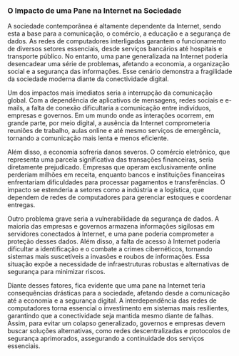 ### **O Impacto de uma Pane na Internet na Sociedade**  

A sociedade contemporânea é altamente dependente da Internet, sendo esta a base para a comunicação, o comércio, a educação e a segurança de dados. As redes de computadores interligadas garantem o funcionamento de diversos setores essenciais, desde serviços bancários até hospitais e transporte público. No entanto, uma pane generalizada na Internet poderia desencadear uma série de problemas, afetando a economia, a organização social e a segurança das informações. Esse cenário demonstra a fragilidade da sociedade moderna diante da conectividade digital.  

Um dos impactos mais imediatos seria a interrupção da comunicação global. Com a dependência de aplicativos de mensagens, redes sociais e e-mails, a falta de conexão dificultaria a comunicação entre indivíduos, empresas e governos. Em um mundo onde as interações ocorrem, em grande parte, por meio digital, a ausência da Internet comprometeria reuniões de trabalho, aulas online e até mesmo serviços de emergência, tornando a comunicação mais lenta e menos eficiente.  

Além disso, a economia sofreria danos severos. O comércio eletrônico, que representa uma parcela significativa das transações financeiras, seria diretamente prejudicado. Empresas que operam exclusivamente online perderiam milhões em receita, enquanto bancos e instituições financeiras enfrentariam dificuldades para processar pagamentos e transferências. O impacto se estenderia a setores como a indústria e a logística, que dependem de redes de computadores para gerenciar estoques e coordenar entregas.  

Outro problema grave seria a vulnerabilidade da segurança de dados. A maioria das empresas e governos armazena informações sigilosas em servidores conectados à Internet, e uma pane poderia comprometer a proteção desses dados. Além disso, a falta de acesso à Internet poderia dificultar a identificação e o combate a crimes cibernéticos, tornando sistemas mais suscetíveis a invasões e roubos de informações. Essa situação expõe a necessidade de infraestruturas robustas e alternativas de segurança para minimizar riscos.  

Diante desses fatores, fica evidente que uma pane na Internet teria consequências drásticas para a sociedade, afetando desde a comunicação até a economia e a segurança digital. A interdependência das redes de computadores torna essencial o investimento em sistemas mais resilientes, garantindo que a conectividade seja mantida mesmo diante de falhas. Assim, para evitar um colapso generalizado, governos e empresas devem buscar soluções alternativas, como redes descentralizadas e protocolos de segurança aprimorados, assegurando a continuidade dos serviços essenciais.